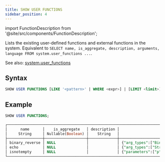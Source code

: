 ```yaml
---
title: SHOW USER FUNCTIONS
sidebar_position: 4
---
```

import FunctionDescription from '@site/src/components/FunctionDescription';

<FunctionDescription description="Introduced or updated: v1.2.315"/>

Lists the existing user-defined functions and external functions in the system. Equivalent to `SELECT name, is_aggregate, description, arguments, language FROM system.user_functions ...`.

See also: [system.user_functions](../../00-sql-reference/20-system-tables/system-user-functions.md)

## Syntax

```sql
SHOW USER FUNCTIONS [LIKE '<pattern>' | WHERE <expr>] | [LIMIT <limit>]
```

## Example

```sql
SHOW USER FUNCTIONS;

┌─────────────────────────────────────────────────────────────────────────────────────────────────────────────────────────┐
│      name      │    is_aggregate   │ description │                         arguments                         │ language │
│     String     │ Nullable(Boolean) │    String   │                          Variant                          │  String  │
├────────────────┼───────────────────┼─────────────┼───────────────────────────────────────────────────────────┼──────────┤
│ binary_reverse │ NULL              │             │ {"arg_types":["Binary NULL"],"return_type":"Binary NULL"} │ python   │
│ echo           │ NULL              │             │ {"arg_types":["String NULL"],"return_type":"String NULL"} │ python   │
│ isnotempty     │ NULL              │             │ {"parameters":["p"]}                                      │ SQL      │
└─────────────────────────────────────────────────────────────────────────────────────────────────────────────────────────┘
```